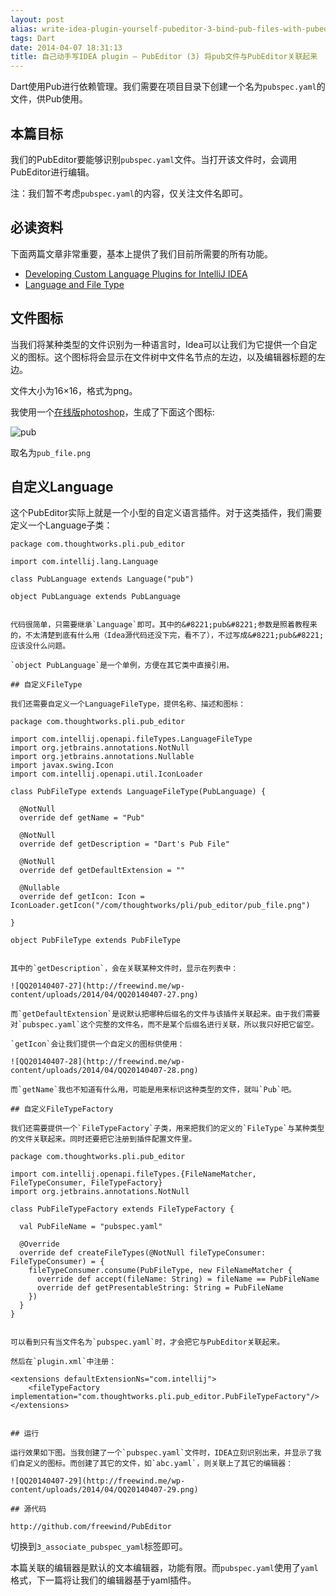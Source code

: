 ```yaml
---
layout: post
alias: write-idea-plugin-yourself-pubeditor-3-bind-pub-files-with-pubeditor
tags: Dart
date: 2014-04-07 18:31:13
title: 自己动手写IDEA plugin – PubEditor (3) 将pub文件与PubEditor关联起来
---
```


Dart使用Pub进行依赖管理。我们需要在项目目录下创建一个名为`pubspec.yaml`的文件，供Pub使用。

## 本篇目标

我们的PubEditor要能够识别`pubspec.yaml`文件。当打开该文件时，会调用PubEditor进行编辑。

注：我们暂不考虑`pubspec.yaml`的内容，仅关注文件名即可。

## 必读资料

下面两篇文章非常重要，基本上提供了我们目前所需要的所有功能。

*   [Developing Custom Language Plugins for IntelliJ IDEA](http://confluence.jetbrains.com/display/IDEADEV/Developing+Custom+Language+Plugins+for+IntelliJ+IDEA)
*   [Language and File Type](http://confluence.jetbrains.com/display/IntelliJIDEA/Language+and+File+Type)

## 文件图标

当我们将某种类型的文件识别为一种语言时，Idea可以让我们为它提供一个自定义的图标。这个图标将会显示在文件树中文件名节点的左边，以及编辑器标题的左边。

文件大小为16&#215;16，格式为png。

我使用一个[在线版photoshop](http://www.uupoop.com/)，生成了下面这个图标:

![pub](http://freewind.me/wp-content/uploads/2014/04/pub.png)

取名为`pub_file.png`

## 自定义Language

这个PubEditor实际上就是一个小型的自定义语言插件。对于这类插件，我们需要定义一个Language子类：

    package com.thoughtworks.pli.pub_editor

    import com.intellij.lang.Language

    class PubLanguage extends Language("pub")

    object PubLanguage extends PubLanguage
    

    代码很简单，只需要继承`Language`即可。其中的&#8221;pub&#8221;参数是照着教程来的，不太清楚到底有什么用（Idea源代码还没下完，看不了），不过写成&#8221;pub&#8221;应该没什么问题。

    `object PubLanguage`是一个单例，方便在其它类中直接引用。

    ## 自定义FileType

    我们还需要自定义一个LanguageFileType，提供名称、描述和图标：

    package com.thoughtworks.pli.pub_editor

    import com.intellij.openapi.fileTypes.LanguageFileType
    import org.jetbrains.annotations.NotNull
    import org.jetbrains.annotations.Nullable
    import javax.swing.Icon
    import com.intellij.openapi.util.IconLoader

    class PubFileType extends LanguageFileType(PubLanguage) {

      @NotNull
      override def getName = "Pub"

      @NotNull
      override def getDescription = "Dart's Pub File"

      @NotNull
      override def getDefaultExtension = ""

      @Nullable
      override def getIcon: Icon = IconLoader.getIcon("/com/thoughtworks/pli/pub_editor/pub_file.png")

    }

    object PubFileType extends PubFileType
    

    其中的`getDescription`，会在关联某种文件时，显示在列表中：

    ![QQ20140407-27](http://freewind.me/wp-content/uploads/2014/04/QQ20140407-27.png)

    而`getDefaultExtension`是说默认把哪种后缀名的文件与该插件关联起来。由于我们需要对`pubspec.yaml`这个完整的文件名，而不是某个后缀名进行关联，所以我只好把它留空。

    `getIcon`会让我们提供一个自定义的图标供使用：

    ![QQ20140407-28](http://freewind.me/wp-content/uploads/2014/04/QQ20140407-28.png)

    而`getName`我也不知道有什么用，可能是用来标识这种类型的文件，就叫`Pub`吧。

    ## 自定义FileTypeFactory

    我们还需要提供一个`FileTypeFactory`子类，用来把我们的定义的`FileType`与某种类型的文件关联起来。同时还要把它注册到插件配置文件里。

    package com.thoughtworks.pli.pub_editor

    import com.intellij.openapi.fileTypes.{FileNameMatcher, FileTypeConsumer, FileTypeFactory}
    import org.jetbrains.annotations.NotNull

    class PubFileTypeFactory extends FileTypeFactory {

      val PubFileName = "pubspec.yaml"

      @Override
      override def createFileTypes(@NotNull fileTypeConsumer: FileTypeConsumer) = {
        fileTypeConsumer.consume(PubFileType, new FileNameMatcher {
          override def accept(fileName: String) = fileName == PubFileName
          override def getPresentableString: String = PubFileName
        })
      }
    }
    

    可以看到只有当文件名为`pubspec.yaml`时，才会把它与PubEditor关联起来。

    然后在`plugin.xml`中注册：

    <extensions defaultExtensionNs="com.intellij">
        <fileTypeFactory implementation="com.thoughtworks.pli.pub_editor.PubFileTypeFactory"/>
    </extensions>
    

    ## 运行

    运行效果如下图。当我创建了一个`pubspec.yaml`文件时，IDEA立刻识别出来，并显示了我们自定义的图标。而创建了其它的文件，如`abc.yaml`，则关联上了其它的编辑器：

    ![QQ20140407-29](http://freewind.me/wp-content/uploads/2014/04/QQ20140407-29.png)

    ## 源代码

    http://github.com/freewind/PubEditor

切换到`3_associate_pubspec_yaml`标签即可。

本篇关联的编辑器是默认的文本编辑器，功能有限。而`pubspec.yaml`使用了`yaml`格式，下一篇将让我们的编辑器基于yaml插件。
